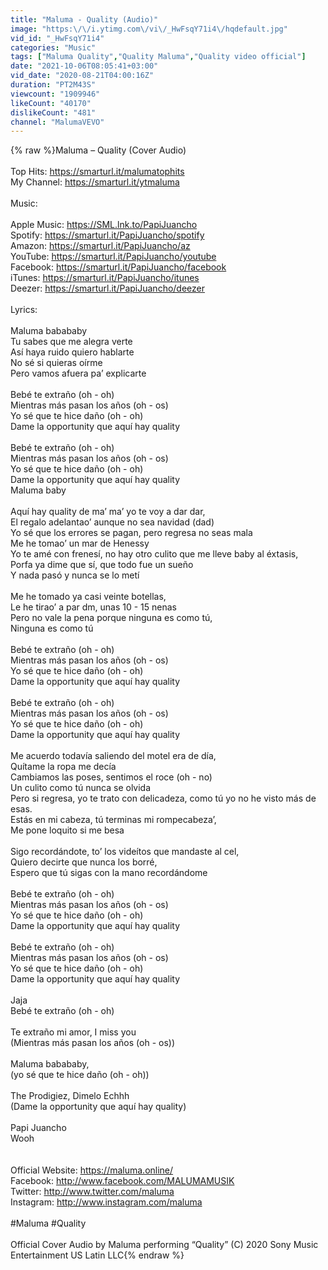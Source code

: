 ```yaml
---
title: "Maluma - Quality (Audio)"
image: "https:\/\/i.ytimg.com\/vi\/_HwFsqY71i4\/hqdefault.jpg"
vid_id: "_HwFsqY71i4"
categories: "Music"
tags: ["Maluma Quality","Quality Maluma","Quality video official"]
date: "2021-10-06T08:05:41+03:00"
vid_date: "2020-08-21T04:00:16Z"
duration: "PT2M43S"
viewcount: "1909946"
likeCount: "40170"
dislikeCount: "481"
channel: "MalumaVEVO"
---
```

{% raw %}Maluma – Quality (Cover Audio)<br /><br />Top Hits: <a rel="nofollow" target="blank" href="https://smarturl.it/malumatophits">https://smarturl.it/malumatophits</a><br />My Channel: <a rel="nofollow" target="blank" href="https://smarturl.it/ytmaluma">https://smarturl.it/ytmaluma</a><br /><br />Music:<br /><br />Apple Music:  <a rel="nofollow" target="blank" href="https://SML.lnk.to/PapiJuancho">https://SML.lnk.to/PapiJuancho</a> <br />Spotify: <a rel="nofollow" target="blank" href="https://smarturl.it/PapiJuancho/spotify">https://smarturl.it/PapiJuancho/spotify</a> <br />Amazon: <a rel="nofollow" target="blank" href="https://smarturl.it/PapiJuancho/az">https://smarturl.it/PapiJuancho/az</a> <br />YouTube: <a rel="nofollow" target="blank" href="https://smarturl.it/PapiJuancho/youtube">https://smarturl.it/PapiJuancho/youtube</a> <br />Facebook: <a rel="nofollow" target="blank" href="https://smarturl.it/PapiJuancho/facebook">https://smarturl.it/PapiJuancho/facebook</a> <br />iTunes: <a rel="nofollow" target="blank" href="https://smarturl.it/PapiJuancho/itunes">https://smarturl.it/PapiJuancho/itunes</a> <br />Deezer: <a rel="nofollow" target="blank" href="https://smarturl.it/PapiJuancho/deezer">https://smarturl.it/PapiJuancho/deezer</a> <br /><br />Lyrics:<br /><br />Maluma babababy <br />Tu sabes que me alegra verte <br />Así haya ruido quiero hablarte <br />No sé si quieras oírme <br />Pero vamos afuera pa’ explicarte <br /><br />Bebé te extraño (oh - oh) <br />Mientras más pasan los años (oh - os) <br />Yo sé que te hice daño (oh - oh) <br />Dame la opportunity que aquí hay quality <br /><br />Bebé te extraño (oh - oh) <br />Mientras más pasan los años (oh - os) <br />Yo sé que te hice daño (oh - oh) <br />Dame la opportunity que aquí hay quality <br />Maluma baby <br /><br />Aquí hay quality de ma’ ma’ yo te voy a dar dar, <br />El regalo adelantao’ aunque no sea navidad (dad)<br />Yo sé que los errores se pagan, pero regresa no seas mala<br />Me he tomao’ un mar de Henessy <br />Yo te amé con frenesí, no hay otro culito que me lleve baby al éxtasis, <br />Porfa ya dime que sí, que todo fue un sueño<br />Y nada pasó y nunca se lo metí<br /><br />Me he tomado ya casi veinte botellas, <br />Le he tirao’ a par dm, unas 10 - 15 nenas<br />Pero no vale la pena porque ninguna es como tú, <br />Ninguna es como tú <br /><br />Bebé te extraño (oh - oh) <br />Mientras más pasan los años (oh - os) <br />Yo sé que te hice daño (oh - oh) <br />Dame la opportunity que aquí hay quality <br /><br />Bebé te extraño (oh - oh) <br />Mientras más pasan los años (oh - os) <br />Yo sé que te hice daño (oh - oh) <br />Dame la opportunity que aquí hay quality <br /><br />Me acuerdo todavía saliendo del motel era de día, <br />Quítame la ropa me decía <br />Cambiamos las poses, sentimos el roce (oh - no) <br />Un culito como tú nunca se olvida<br />Pero si regresa, yo te trato con delicadeza, como tú yo no he visto más de esas. <br />Estás en mi cabeza, tú terminas mi rompecabeza’,<br />Me pone loquito si me besa <br /><br />Sigo recordándote, to’ los videítos que mandaste al cel, <br />Quiero decirte que nunca los borré, <br />Espero que tú sigas con la mano recordándome<br /><br />Bebé te extraño (oh - oh) <br />Mientras más pasan los años (oh - os) <br />Yo sé que te hice daño (oh - oh) <br />Dame la opportunity que aquí hay quality <br /><br />Bebé te extraño (oh - oh) <br />Mientras más pasan los años (oh - os) <br />Yo sé que te hice daño (oh - oh) <br />Dame la opportunity que aquí hay quality <br /><br />Jaja<br />Bebé te extraño (oh - oh) <br /><br />Te extraño mi amor, I miss you <br />(Mientras más pasan los años (oh - os))<br /><br />Maluma babababy, <br />(yo sé que te hice daño (oh - oh))<br /><br />The Prodigiez, Dimelo Echhh<br />(Dame la opportunity que aquí hay quality)  <br /><br />Papi Juancho <br />Wooh<br /><br /><br />Official Website: <a rel="nofollow" target="blank" href="https://maluma.online/">https://maluma.online/</a><br />Facebook: <a rel="nofollow" target="blank" href="http://www.facebook.com/MALUMAMUSIK">http://www.facebook.com/MALUMAMUSIK</a><br />Twitter: <a rel="nofollow" target="blank" href="http://www.twitter.com/maluma">http://www.twitter.com/maluma</a><br />Instagram: <a rel="nofollow" target="blank" href="http://www.instagram.com/maluma">http://www.instagram.com/maluma</a> <br /><br />#Maluma #Quality<br /><br />Official Cover Audio by Maluma performing “Quality” (C) 2020 Sony Music Entertainment US Latin LLC{% endraw %}

